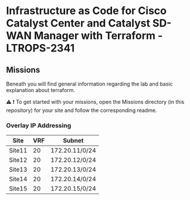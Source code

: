 # Infrastructure as Code for Cisco Catalyst Center and Catalyst SD-WAN Manager with Terraform - LTROPS-2341

## Missions

Beneath you will find general information regarding the lab and basic explanation about terraform.

:warning:
:exclamation: To get started with your missions, open the Missions directory (in this repository) for your site and follow the corresponding readme.

### Overlay IP Addressing

| Site   | VRF | Subnet         |
| ------ | --- | -------------- |
| Site11 | 20  | 172.20.11/0/24 |
| Site12 | 20  | 172.20.12/0/24 |
| Site13 | 20  | 172.20.13/0/24 |
| Site14 | 20  | 172.20.14/0/24 |
| Site15 | 20  | 172.20.15/0/24 |
